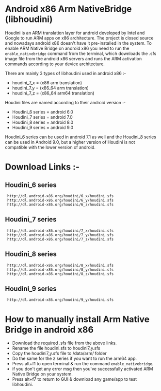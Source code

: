 # Android x86 Arm NativeBridge (libhoudini)

Houdini is an ARM translation layer for android developed by Intel and Google to run ARM apps on x86 architecture.
The project is closed source and nowadays android x86 doesn't have it pre-installed in the system.
To enable ARM Native Bridge on android x86 you need to run the `enable_nativebridge` command from the terminal, which downloads the .sfs image file from the android x86 servers and runs the ARM activation commands according to your device architecture.

There are mainly 3 types of libhoudini used in android x86 :-

- houdini_7_x = (x86 arm translation)
- houdini_7_y = (x86_64 arm translation)
- houdini_7_z = (x86_64 arm64 translation)

Houdini files are named according to their android version :-

- Houdini_6 series =  android 6.0
- Houdini_7 series =  android 7.0
- Houdini_8 series =  android 8.0
- Houdini_9 series =  android 9.0

Houdini_6 series can be used in android 7.1 as well and the Houdini_8 series can be used in Android 9.0, but a higher version of Houdini is not compatible with the lower version of android.

# Download Links :- 

## Houdini_6 series
```
 http://dl.android-x86.org/houdini/6_x/houdini.sfs
 http://dl.android-x86.org/houdini/6_y/houdini.sfs
 http://dl.android-x86.org/houdini/6_z/houdini.sfs
```

## Houdini_7 series
```
 http://dl.android-x86.org/houdini/7_x/houdini.sfs
 http://dl.android-x86.org/houdini/7_y/houdini.sfs
 http://dl.android-x86.org/houdini/7_z/houdini.sfs
```

## Houdini_8 series
```
 http://dl.android-x86.org/houdini/8_x/houdini.sfs
 http://dl.android-x86.org/houdini/8_y/houdini.sfs
 http://dl.android-x86.org/houdini/8_z/houdini.sfs
```
## Houdini_9 series
```
 http://dl.android-x86.org/houdini/9_y/houdini.sfs 
```
# How to manually install Arm Native Bridge in android x86

- Download the required .sfs file from the above links.
- Rename the file houdini.sfs to houdini7_y.sfs
- Copy the houdini7_y.sfs file to /data/arm/ folder
- Do the same for the z series if you want to run the arm64 app.
- Press alt+f1 to open terminal & run the command `enable_nativebridge`.
- if you don't get any error msg then you've successfully activated ARM Native Bridge on your system.
- Press alt+f7 to return to GUI & download any game/app to test libhoudini.



